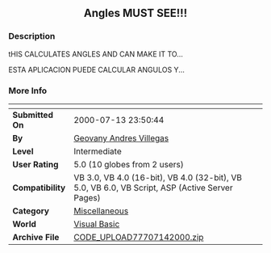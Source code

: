 ﻿<div align="center">

## Angles MUST SEE\!\!\!


</div>

### Description

tHIS CALCULATES ANGLES AND CAN MAKE IT TO...

ESTA APLICACION PUEDE CALCULAR ANGULOS Y...
 
### More Info
 


<span>             |<span>
---                |---
**Submitted On**   |2000-07-13 23:50:44
**By**             |[Geovany Andres Villegas](https://github.com/Planet-Source-Code/PSCIndex/blob/master/ByAuthor/geovany-andres-villegas.md)
**Level**          |Intermediate
**User Rating**    |5.0 (10 globes from 2 users)
**Compatibility**  |VB 3\.0, VB 4\.0 \(16\-bit\), VB 4\.0 \(32\-bit\), VB 5\.0, VB 6\.0, VB Script, ASP \(Active Server Pages\) 
**Category**       |[Miscellaneous](https://github.com/Planet-Source-Code/PSCIndex/blob/master/ByCategory/miscellaneous__1-1.md)
**World**          |[Visual Basic](https://github.com/Planet-Source-Code/PSCIndex/blob/master/ByWorld/visual-basic.md)
**Archive File**   |[CODE\_UPLOAD77707142000\.zip](https://github.com/Planet-Source-Code/geovany-andres-villegas-angles-must-see__1-9761/archive/master.zip)








